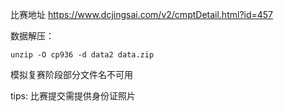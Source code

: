 比赛地址 https://www.dcjingsai.com/v2/cmptDetail.html?id=457  

数据解压：
```shell
unzip -O cp936 -d data2 data.zip
```

模拟复赛阶段部分文件名不可用

tips:
比赛提交需提供身份证照片